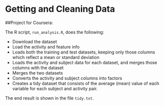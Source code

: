 # Getting and Cleaning Data

##Project for Coursera:

The R script, `run_analysis.R`, does the following:

- Download the dataset
- Load the activity and feature info
- Loads both the training and test datasets, keeping only those columns which reflect a mean or standard deviation
- Loads the activity and subject data for each dataset, and merges those columns with the dataset
- Merges the two datasets
- Converts the activity and subject columns into factors
- Creates a tidy dataset that consists of the average (mean) value of each variable for each subject and activity pair.

The end result is shown in the file `tidy.txt`.
